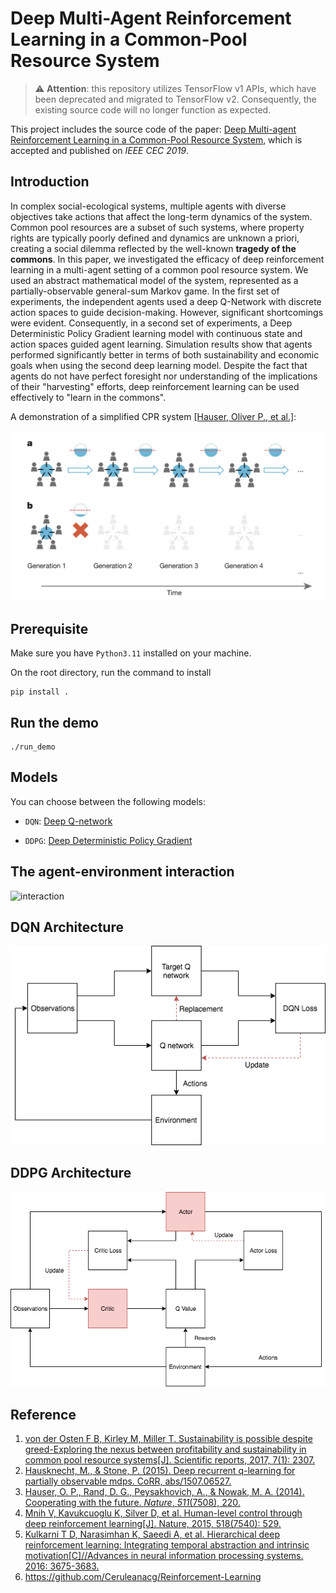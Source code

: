 # Deep Multi-Agent Reinforcement Learning in a Common-Pool Resource System

> :warning: **Attention**: this repository utilizes TensorFlow v1 APIs, which have been deprecated and migrated to TensorFlow v2. Consequently, the existing source code will no longer function as expected.

This project includes the source code of the paper: [Deep Multi-agent Reinforcement Learning in a Common-Pool Resource System](https://ieeexplore.ieee.org/abstract/document/8790001/), which is accepted and published on *IEEE CEC 2019*.

## Introduction

In complex social-ecological systems, multiple agents with diverse objectives take actions that affect the long-term dynamics of the system. Common pool resources are a subset of such systems, where property rights are typically poorly defined and dynamics are unknown a priori, creating a social dilemma reflected by the well-known **tragedy of the commons**. In this paper, we investigated the efficacy of deep reinforcement learning in a multi-agent setting of a common pool resource system. We used an abstract mathematical model of the system, represented as a partially-observable general-sum Markov game. In the first set of experiments, the independent agents used a deep Q-Network with discrete action spaces to guide decision-making. However, significant shortcomings were evident. Consequently, in a second set of experiments, a Deep Deterministic Policy Gradient learning model with continuous state and action spaces guided agent learning. Simulation results show that agents performed significantly better in terms of both sustainability and economic goals when using the second deep learning model. Despite the fact that agents do not have perfect foresight nor understanding of the implications of their "harvesting" efforts, deep reinforcement learning can be used effectively to "learn in the commons".

A demonstration of a simplified CPR system [[Hauser, Oliver P., et al.]](https://www.nature.com/articles/nature13530):

![](./res/CRPg.jpg)

## Prerequisite

Make sure you have `Python3.11` installed on your machine.

On the root directory, run the command to install
```commandline
pip install .
```

## Run the demo
```
./run_demo
```

## Models
You can choose between the following models:

- `DQN`:  [Deep Q-network](http://www.davidqiu.com:8888/research/nature14236.pdf)

- `DDPG`: [Deep Deterministic Policy Gradient](https://arxiv.org/abs/1509.02971)

## The agent-environment interaction

![interaction](./res/Multi-agent-interaction.png)

## DQN Architecture

![dqn_nn](./res/MultiDQN-models.png)

## DDPG Architecture
![ddpg_nn](./res/MultiDDPG-models.png)

## Reference

1. [von der Osten F B, Kirley M, Miller T. Sustainability is possible despite greed-Exploring the nexus between profitability and sustainability in common pool resource systems[J]. Scientific reports, 2017, 7(1): 2307.](https://www.nature.com/articles/s41598-017-02151-y)
2. [Hausknecht, M., & Stone, P. (2015). Deep recurrent q-learning for partially observable mdps. CoRR, abs/1507.06527.](http://www.aaai.org/ocs/index.php/FSS/FSS15/paper/download/11673/11503)
3. [Hauser, O. P., Rand, D. G., Peysakhovich, A., & Nowak, M. A. (2014). Cooperating with the future. *Nature*, *511*(7508), 220.](https://www.researchgate.net/profile/David_Rand2/publication/263815931_Cooperating_with_the_future/links/553f5e900cf24c6a05d208d1.pdf)
4. [Mnih V, Kavukcuoglu K, Silver D, et al. Human-level control through deep reinforcement learning[J]. Nature, 2015, 518(7540): 529.](http://www.davidqiu.com:8888/research/nature14236.pdf)
5. [Kulkarni T D, Narasimhan K, Saeedi A, et al. Hierarchical deep reinforcement learning: Integrating temporal abstraction and intrinsic motivation[C]//Advances in neural information processing systems. 2016: 3675-3683.](http://papers.nips.cc/paper/6233-hierarchical-deep-reinforcement-learning-integrating-temporal-abstraction-and-intrinsic-motivation.pdf)
6. https://github.com/Ceruleanacg/Reinforcement-Learning
